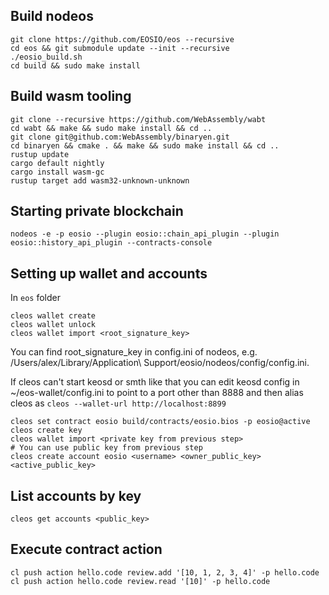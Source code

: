## Build nodeos
```
git clone https://github.com/EOSIO/eos --recursive
cd eos && git submodule update --init --recursive
./eosio_build.sh
cd build && sudo make install
```

## Build wasm tooling
```
git clone --recursive https://github.com/WebAssembly/wabt
cd wabt && make && sudo make install && cd ..
git clone git@github.com:WebAssembly/binaryen.git
cd binaryen && cmake . && make && sudo make install && cd ..
rustup update
cargo default nightly
cargo install wasm-gc
rustup target add wasm32-unknown-unknown
```


## Starting private blockchain
```
nodeos -e -p eosio --plugin eosio::chain_api_plugin --plugin eosio::history_api_plugin --contracts-console
```

## Setting up wallet and accounts
In `eos` folder
```
cleos wallet create
cleos wallet unlock
cleos wallet import <root_signature_key>
```
You can find root_signature_key in config.ini of nodeos,
e.g. /Users/alex/Library/Application\ Support/eosio/nodeos/config/config.ini.

If cleos can't start keosd or smth like that you can edit keosd config in ~/eos-wallet/config.ini to point to a port other than 8888 and then alias cleos as `cleos --wallet-url http://localhost:8899`

```
cleos set contract eosio build/contracts/eosio.bios -p eosio@active
cleos create key
cleos wallet import <private key from previous step>
# You can use public key from previous step
cleos create account eosio <username> <owner_public_key> <active_public_key>
```

## List accounts by key
`cleos get accounts <public_key>`


## Execute contract action
`cl push action hello.code review.add '[10, 1, 2, 3, 4]' -p hello.code`
`cl push action hello.code review.read '[10]' -p hello.code`

